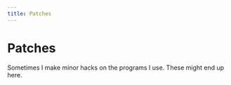 ```yaml
---
title: Patches
---
```


Patches
===

Sometimes I make minor hacks on the programs I use.  These might end
up here.
